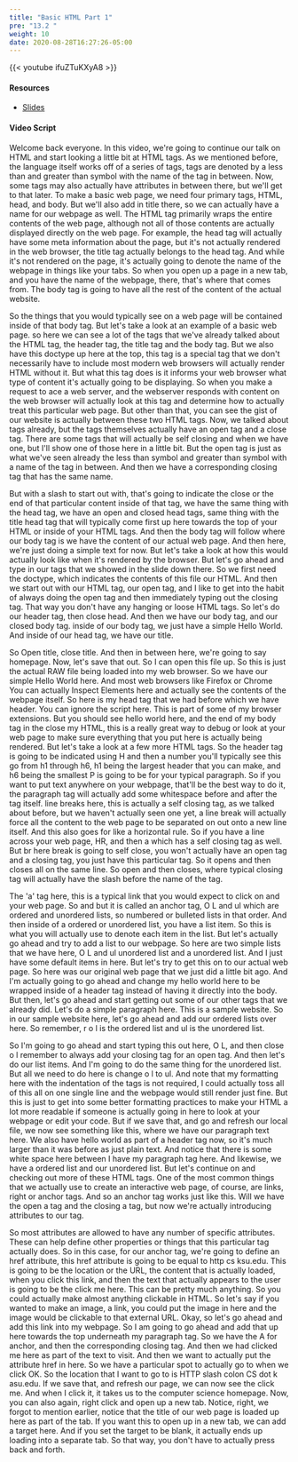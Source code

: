 ```yaml
---
title: "Basic HTML Part 1"
pre: "13.2 "
weight: 10
date: 2020-08-28T16:27:26-05:00
---
```


{{< youtube ifuZTuKXyA8 >}}

#### Resources
* [Slides](../slides/13-WebProgramming1-cc.pdf)

#### Video Script

Welcome back everyone. In this video, we're going to continue our talk on HTML and start looking a little bit at HTML tags. As we mentioned before, the language itself works off of a series of tags, tags are denoted by a less than and greater than symbol with the name of the tag in between. Now, some tags may also actually have attributes in between there, but we'll get to that later. To make a basic web page, we need four primary tags, HTML, head, and body. But we'll also add in title there, so we can actually have a name for our webpage as well. The HTML tag primarily wraps the entire contents of the web page, although not all of those contents are actually displayed directly on the web page. For example, the head tag will actually have some meta information about the page, but it's not actually rendered in the web browser, the title tag actually belongs to the head tag. And while it's not rendered on the page, it's actually going to denote the name of the webpage in things like your tabs. So when you open up a page in a new tab, and you have the name of the webpage, there, that's where that comes from. The body tag is going to have all the rest of the content of the actual website. 

So the things that you would typically see on a web page will be contained inside of that body tag. But let's take a look at an example of a basic web page. so here we can see a lot of the tags that we've already talked about the HTML tag, the header tag, the title tag and the body tag. But we also have this doctype up here at the top, this tag is a special tag that we don't necessarily have to include most modern web browsers will actually render HTML without it. But what this tag does is it informs your web browser what type of content it's actually going to be displaying. So when you make a request to ace a web server, and the webserver responds with content on the web browser will actually look at this tag and determine how to actually treat this particular web page. But other than that, you can see the gist of our website is actually between these two HTML tags. Now, we talked about tags already, but the tags themselves actually have an open tag and a close tag. There are some tags that will actually be self closing and when we have one, but I'll show one of those here in a little bit. But the open tag is just as what we've seen already the less than symbol and greater than symbol with a name of the tag in between. And then we have a corresponding closing tag that has the same name. 

But with a slash to start out with, that's going to indicate the close or the end of that particular content inside of that tag, we have the same thing with the head tag, we have an open and closed head tags, same thing with the title head tag that will typically come first up here towards the top of your HTML or inside of your HTML tags. And then the body tag will follow where our body tag is we have the content of our actual web page. And then here, we're just doing a simple text for now. But let's take a look at how this would actually look like when it's rendered by the browser. But let's go ahead and type in our tags that we showed in the slide down there. So we first need the doctype, which indicates the contents of this file our HTML. And then we start out with our HTML tag, our open tag, and I like to get into the habit of always doing the open tag and then immediately typing out the closing tag. That way you don't have any hanging or loose HTML tags. So let's do our header tag, then close head. And then we have our body tag, and our closed body tag. inside of our body tag, we just have a simple Hello World. And inside of our head tag, we have our title. 

So Open title, close title. And then in between here, we're going to say homepage. Now, let's save that out. So I can open this file up. So this is just the actual RAW file being loaded into my web browser. So we have our simple Hello World here. And most web browsers like Firefox or Chrome You can actually Inspect Elements here and actually see the contents of the webpage itself. So here is my head tag that we had before which we have header. You can ignore the script here. This is part of some of my browser extensions. But you should see hello world here, and the end of my body tag in the close my HTML, this is a really great way to debug or look at your web page to make sure everything that you put here is actually being rendered. But let's take a look at a few more HTML tags. So the header tag is going to be indicated using H and then a number you'll typically see this go from h1 through h6, h1 being the largest header that you can make, and h6 being the smallest P is going to be for your typical paragraph. So if you want to put text anywhere on your webpage, that'll be the best way to do it, the paragraph tag will actually add some whitespace before and after the tag itself. line breaks here, this is actually a self closing tag, as we talked about before, but we haven't actually seen one yet, a line break will actually force all the content to the web page to be separated on out onto a new line itself. And this also goes for like a horizontal rule. So if you have a line across your web page, HR, and then a which has a self closing tag as well. But br here break is going to self close, you won't actually have an open tag and a closing tag, you just have this particular tag. So it opens and then closes all on the same line. So open and then closes, where typical closing tag will actually have the slash before the name of the tag. 

The 'a' tag here, this is a typical link that you would expect to click on and your web page. So and but it is called an anchor tag, O L and ul which are ordered and unordered lists, so numbered or bulleted lists in that order. And then inside of a ordered or unordered list, you have a list item. So this is what you will actually use to denote each item in the list. But let's actually go ahead and try to add a list to our webpage. So here are two simple lists that we have here, O L and ul unordered list and a unordered list. And I just have some default items in here. But let's try to get this on to our actual web page. So here was our original web page that we just did a little bit ago. And I'm actually going to go ahead and change my hello world here to be wrapped inside of a header tag instead of having it directly into the body. But then, let's go ahead and start getting out some of our other tags that we already did. Let's do a simple paragraph here. This is a sample website. So in our sample website here, let's go ahead and add our ordered lists over here. So remember, r o l is the ordered list and ul is the unordered list. 

So I'm going to go ahead and start typing this out here, O L, and then close o l remember to always add your closing tag for an open tag. And then let's do our list items. And I'm going to do the same thing for the unordered list. But all we need to do here is change o l to ul. And note that my formatting here with the indentation of the tags is not required, I could actually toss all of this all on one single line and the webpage would still render just fine. But this is just to get into some better formatting practices to make your HTML a lot more readable if someone is actually going in here to look at your webpage or edit your code. But if we save that, and go and refresh our local file, we now see something like this, where we have our paragraph text here. We also have hello world as part of a header tag now, so it's much larger than it was before as just plain text. And notice that there is some white space here between I have my paragraph tag here. And likewise, we have a ordered list and our unordered list. But let's continue on and checking out more of these HTML tags. One of the most common things that we actually use to create an interactive web page, of course, are links, right or anchor tags. And so an anchor tag works just like this. Will we have the open a tag and the closing a tag, but now we're actually introducing attributes to our tag. 

So most attributes are allowed to have any number of specific attributes. These can help define other properties or things that this particular tag actually does. So in this case, for our anchor tag, we're going to define an href attribute, this href attribute is going to be equal to http cs ksu.edu. This is going to be the location or the URL, the content that is actually loaded, when you click this link, and then the text that actually appears to the user is going to be the click me here. This can be pretty much anything. So you could actually make almost anything clickable in HTML. So let's say if you wanted to make an image, a link, you could put the image in here and the image would be clickable to that external URL. Okay, so let's go ahead and add this link into my webpage. So I am going to go ahead and add that up here towards the top underneath my paragraph tag. So we have the A for anchor, and then the corresponding closing tag. And then we had clicked me here as part of the text to visit. And then we want to actually put the attribute href in here. So we have a particular spot to actually go to when we click OK. So the location that I want to go to is HTTP slash colon CS dot k asu.edu. If we save that, and refresh our page, we can now see the click me. And when I click it, it takes us to the computer science homepage. Now, you can also again, right click and open up a new tab. Notice, right, we forgot to mention earlier, notice that the title of our web page is loaded up here as part of the tab. If you want this to open up in a new tab, we can add a target here. And if you set the target to be blank, it actually ends up loading into a separate tab. So that way, you don't have to actually press back and forth. 

